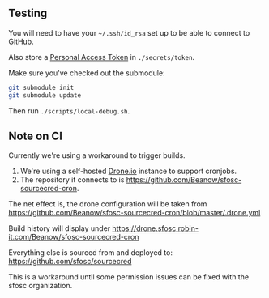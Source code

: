 ## Testing

You will need to have your `~/.ssh/id_rsa` set up to be able to connect to GitHub.

Also store a [Personal Access Token](https://github.com/settings/tokens) in `./secrets/token`.

Make sure you've checked out the submodule:

```sh
git submodule init
git submodule update
```

Then run `./scripts/local-debug.sh`.

## Note on CI

Currently we're using a workaround to trigger builds.

1. We're using a self-hosted [Drone.io](https://drone.io) instance to support cronjobs.
2. The repository it connects to is https://github.com/Beanow/sfosc-sourcecred-cron.

The net effect is, the drone configuration will be taken from
https://github.com/Beanow/sfosc-sourcecred-cron/blob/master/.drone.yml

Build history will display under
https://drone.sfosc.robin-it.com/Beanow/sfosc-sourcecred-cron

Everything else is sourced from and deployed to:
https://github.com/sfosc/sourcecred

This is a workaround until some permission issues can be fixed with the sfosc organization.
